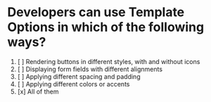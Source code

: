 # Developers can use Template Options in which of the following ways?

1. [ ] Rendering buttons in different styles, with and without icons
1. [ ] Displaying form fields with different alignments
1. [ ] Applying different spacing and padding
1. [ ] Applying different colors or accents
1. [x] All of them